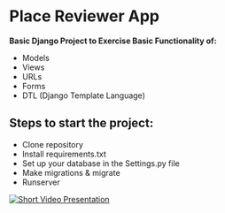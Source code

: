 # Place Reviewer App
**Basic Django Project to Exercise Basic Functionality of:**
* Models
* Views
* URLs
* Forms
* DTL (Django Template Language)

## Steps to start the project:
- Clone repository
- Install requirements.txt
- Set up your database in the Settings.py file
- Make migrations & migrate
- Runserver


[![Short Video Presentation](https://img.youtube.com/vi/v=wsK6e1BRXa0/0.jpg)](https://www.youtube.com/watch?v=wsK6e1BRXa0)
